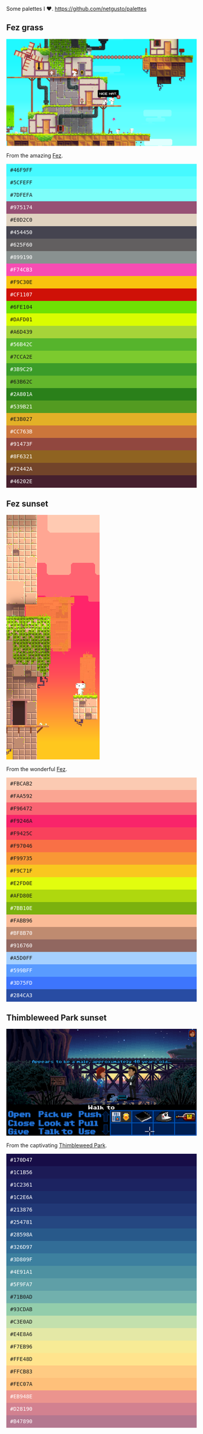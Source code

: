 Some palettes I ❤️. <https://github.com/netgusto/palettes>

## Fez grass

![](assets/fez-grass.png)

From the amazing [Fez](https://store.steampowered.com/app/224760/FEZ/).

<div class="item" style="background: #46F9FF">#46F9FF</div>
<div class="item" style="background: #5CFEFF">#5CFEFF</div>
<div class="item" style="background: #7DFEFA">#7DFEFA</div>
<div class="item dark" style="background: #975174">#975174</div>
<div class="item" style="background: #E0D2C0">#E0D2C0</div>
<div class="item dark" style="background: #454450">#454450</div>
<div class="item dark" style="background: #625F60">#625F60</div>
<div class="item dark" style="background: #899190">#899190</div>
<div class="item dark" style="background: #F74CB3">#F74CB3</div>
<div class="item" style="background: #F9C30E">#F9C30E</div>
<div class="item dark" style="background: #CF1107">#CF1107</div>
<div class="item " style="background: #6FE104">#6FE104</div>
<div class="item" style="background: #DAFD01">#DAFD01</div>
<div class="item" style="background: #A6D439">#A6D439</div>
<div class="item dark" style="background: #56B42C">#56B42C</div>
<div class="item" style="background: #7CCA2E">#7CCA2E</div>
<div class="item dark" style="background: #3B9C29">#3B9C29</div>
<div class="item" style="background: #63B62C">#63B62C</div>
<div class="item dark" style="background: #2A801A">#2A801A</div>
<div class="item dark" style="background: #539B21">#539B21</div>
<div class="item" style="background: #E3B027">#E3B027</div>
<div class="item dark" style="background: #CC763B">#CC763B</div>
<div class="item dark" style="background: #91473F">#91473F</div>
<div class="item dark" style="background: #8F6321">#8F6321</div>
<div class="item dark" style="background: #72442A">#72442A</div>
<div class="item dark" style="background: #46202E">#46202E</div>

## Fez sunset

![](assets/fez-sunset.png)

From the wonderful [Fez](https://store.steampowered.com/app/224760/FEZ/).

<div class="item" style="background: #FBCAB2">#FBCAB2</div>
<div class="item" style="background: #FAA592">#FAA592</div>
<div class="item" style="background: #F96472">#F96472</div>
<div class="item " style="background: #F9246A">#F9246A</div>
<div class="item" style="background: #F9425C">#F9425C</div>
<div class="item" style="background: #F97046">#F97046</div>
<div class="item" style="background: #F99735">#F99735</div>
<div class="item" style="background: #F9C71F">#F9C71F</div>
<div class="item" style="background: #E2FD0E">#E2FD0E</div>
<div class="item" style="background: #AFD80E">#AFD80E</div>
<div class="item dark" style="background: #7BB10E">#7BB10E</div>
<div class="item" style="background: #FABB96">#FABB96</div>
<div class="item dark" style="background: #BF8B70">#BF8B70</div>
<div class="item dark" style="background: #916760">#916760</div>
<div class="item" style="background: #A5D0FF">#A5D0FF</div>
<div class="item dark" style="background: #599BFF">#599BFF</div>
<div class="item dark" style="background: #3D75FD">#3D75FD</div>
<div class="item dark" style="background: #284CA3">#284CA3</div>

## Thimbleweed Park sunset

![](assets/thimbleweed-park-sunset.png)

From the captivating [Thimbleweed Park](https://thimbleweedpark.com/).

<div class="item dark" style="background: #170D47">#170D47</div>
<div class="item dark" style="background: #1C1B56">#1C1B56</div>
<div class="item dark" style="background: #1C2361">#1C2361</div>
<div class="item dark" style="background: #1C2E6A">#1C2E6A</div>
<div class="item dark" style="background: #213876">#213876</div>
<div class="item dark" style="background: #254781">#254781</div>
<div class="item dark" style="background: #28598A">#28598A</div>
<div class="item dark" style="background: #326D97">#326D97</div>
<div class="item dark" style="background: #3D809F">#3D809F</div>
<div class="item dark" style="background: #4E91A1">#4E91A1</div>
<div class="item dark" style="background: #5F9FA7">#5F9FA7</div>
<div class="item" style="background: #71B0AD">#71B0AD</div>
<div class="item" style="background: #93CDAB">#93CDAB</div>
<div class="item" style="background: #C3E0AD">#C3E0AD</div>
<div class="item" style="background: #E4E8A6">#E4E8A6</div>
<div class="item" style="background: #F7EB96">#F7EB96</div>
<div class="item" style="background: #FFE48D">#FFE48D</div>
<div class="item" style="background: #FFCB83">#FFCB83</div>
<div class="item" style="background: #FEC07A">#FEC07A</div>
<div class="item dark" style="background: #EB948E">#EB948E</div>
<div class="item dark" style="background: #D28190">#D28190</div>
<div class="item dark" style="background: #B47890">#B47890</div>

<style>
    .item { text-align: left; height: 33px; line-height: 33px; font-family: monospace; padding: 0 10px;}
    .dark { color: white; }
</style>
